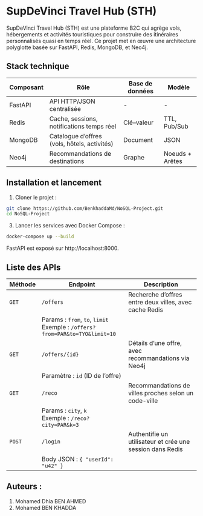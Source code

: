 # SupDeVinci Travel Hub (STH)

SupDeVinci Travel Hub (STH) est une plateforme B2C qui agrège vols, hébergements et activités touristiques pour construire des itinéraires personnalisés quasi en temps réel. Ce projet met en œuvre une architecture polyglotte basée sur FastAPI, Redis, MongoDB, et Neo4j.

## Stack technique

| Composant | Rôle                                         | Base de données | Modèle          |
| --------- | -------------------------------------------- | --------------- | --------------- |
| FastAPI   | API HTTP/JSON centralisée                    | -               | -               |
| Redis     | Cache, sessions, notifications temps réel    | Clé–valeur      | TTL, Pub/Sub    |
| MongoDB   | Catalogue d’offres (vols, hôtels, activités) | Document        | JSON            |
| Neo4j     | Recommandations de destinations              | Graphe          | Noeuds + Arêtes |

## Installation et lancement

1. Cloner le projet :
```bash
git clone https://github.com/BenkhaddaMd/NoSQL-Project.git
cd NoSQL-Project
```

3. Lancer les services avec Docker Compose :
```bash
docker-compose up --build
```
FastAPI est exposé sur http://localhost:8000.

## Liste des APIs

| Méthode | Endpoint                                                                         | Description                                                          |
| ------- | -------------------------------------------------------------------------------- | -------------------------------------------------------------------- |
| `GET`   | `/offers`                                                                        | Recherche d’offres entre deux villes, avec cache Redis               |
|         | Params : `from`, `to`, `limit` <br> Exemple : `/offers?from=PAR&to=TYO&limit=10` |                                                                      |
| `GET`   | `/offers/{id}`                                                                   | Détails d’une offre, avec recommandations via Neo4j                  |
|         | Paramètre : `id` (ID de l’offre)                                                 |                                                                      |
| `GET`   | `/reco`                                                                          | Recommandations de villes proches selon un code-ville                |
|         | Params : `city`, `k` <br> Exemple : `/reco?city=PAR&k=3`                         |                                                                      |
| `POST`  | `/login`                                                                         | Authentifie un utilisateur et crée une session dans Redis            |
|         | Body JSON : `{ "userId": "u42" }`                                                |                                                                      |

## Auteurs :
1. Mohamed Dhia BEN AHMED
2. Mohamed BEN KHADDA


